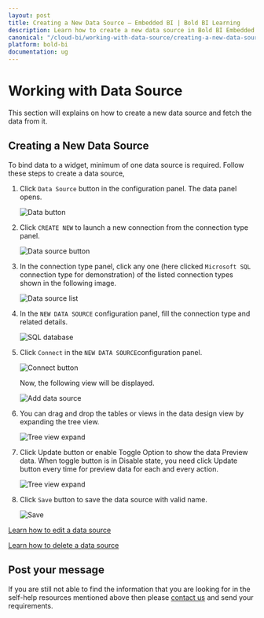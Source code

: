 ```yaml
---
layout: post
title: Creating a New Data Source – Embedded BI | Bold BI Learning
description: Learn how to create a new data source in Bold BI Embedded application to bind data with widgets in dashboard.
canonical: "/cloud-bi/working-with-data-source/creating-a-new-data-source/"
platform: bold-bi
documentation: ug
---
```

# Working with Data Source

This section will explains on how to create a new data source and fetch the data from it.

## Creating a New Data Source

To bind data to a widget, minimum of one data source is required.  Follow these steps to create a data source,

1. Click `Data Source` button in the configuration panel. The data panel opens.

   ![Data button](/static/assets/embedded/working-with-datasource/images/databutton.png)

2. Click `CREATE NEW` to launch a new connection from the connection type panel.

   ![Data source button](/static/assets/embedded/working-with-datasource/images/datasourcebutton.png)

3. In the connection type panel, click any one (here clicked `Microsoft SQL` connection type for demonstration) of the listed connection types shown in the following image.

   ![Data source list](/static/assets/embedded/working-with-datasource/images/datasourcelist.png)

4. In the `NEW DATA SOURCE` configuration panel, fill the connection type and related details.

   ![SQL database](/static/assets/embedded/working-with-datasource/images/sqldatabase.png)

5. Click `Connect` in the `NEW DATA SOURCE`configuration panel.

   ![Connect button](/static/assets/embedded/working-with-datasource/images/Connectbutton.png)
   
   Now, the following view will be displayed.
   
   ![Add data source](/static/assets/embedded/working-with-datasource/images/addeddatasource.png)

6. You can drag and drop the tables or views in the data design view by expanding the tree view.

   ![Tree view expand](/static/assets/embedded/working-with-datasource/images/treeviewexpand.png)

7. Click Update button or enable Toggle Option to show the data Preview data. When toggle button is in Disable state, you need click Update button every time for preview data for each and every action.

    ![Tree view expand](/static/assets/embedded/working-with-datasource/images/toggleoption.png)

8. Click `Save` button to save the data source with valid name.

   ![Save](/static/assets/embedded/working-with-datasource/images/finishbutton.png)

 [Learn how to edit a data source](/embedded-bi/working-with-data-source/editing-a-data-source/)

 [Learn how to delete a data source](/embedded-bi/working-with-data-source/deleting-a-data-source/)

## Post your message
If you are still not able to find the information that you are looking for in the self-help resources mentioned above then please [contact us](https://www.boldbi.com/support) and send your requirements.